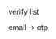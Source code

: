 

verify list



<!-- 
sign up> -->
<!-- name -->
<!-- username -->
email -> otp
<!-- phone -->
<!-- pass -->
<!-- cnf pass -->